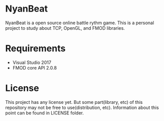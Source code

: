 # NyanBeat

NyanBeat is a open source online battle rythm game. This is a personal project to study about TCP, OpenGL, and FMOD libraries.

# Requirements

- Visual Studio 2017
- FMOD core API 2.0.8

# License

This project has any license yet. But some part(library, etc) of this repository may not be free to use(distribution, etc). Information about this point can be found in LICENSE folder.
